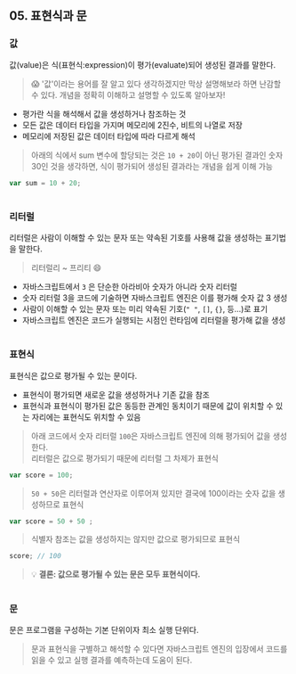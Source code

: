 ## 05. 표현식과 문

### 값

값(value)은 식(표현식:expression)이 평가(evaluate)되어 생성된 결과를 말한다.
> 😱 '값'이라는 용어를 잘 알고 있다 생각하겠지만 막상 설명해보라 하면 난감할 수 있다. 개념을 정확히 이해하고 설명할 수 있도록 알아보자!
- 평가란 식을 해석해서 값을 생성하거나 참조하는 것
- 모든 값은 데이터 타입을 가지며 메모리에 2진수, 비트의 나열로 저장
- 메모리에 저장된 값은 데이터 타입에 따라 다르게 해석

> 아래의 식에서 sum 변수에 할당되는 것은 `10 + 20`이 아닌 평가된 결과인 숫자 30인 것을 생각하면, 식이 평가되어 생성된 결과라는 개념을 쉽게 이해 가능
```js
var sum = 10 + 20;
```
#
### 리터럴
리터럴은 사람이 이해할 수 있는 문자 또는 약속된 기호를 사용해 값을 생성하는 표기법을 말한다.
> 리터럴리 ~ 프리티 😄
- 자바스크립트에서 `3` 은 단순한 아라비아 숫자가 아니라 숫자 리터럴
- 숫자 리터럴 3을 코드에 기술하면 자바스크립트 엔진은 이를 평가해 숫자 값 3 생성
- 사람이 이해할 수 있는 문자 또는 미리 약속된 기호(`" "`, `[]`, `{}`, 등...)로 표기
- 자바스크립트 엔진은 코드가 실행되는 시점인 런타임에 리터럴을 평가해 값을 생성

#
### 표현식
표현식은 값으로 평가될 수 있는 문이다.
- 표현식이 평가되면 새로운 값을 생성하거나 기존 값을 참조
- 표현식과 표현식이 평가된 값은 동등한 관계인 동치이기 때문에 값이 위치할 수 있는 자리에는 표현식도 위치할 수 있음

> 아래 코드에서 숫자 리터럴 `100`은 자바스크립트 엔진에 의해 평가되어 값을 생성한다.  
> 리터럴은 값으로 평가되기 때문에 리터럴 그 차제가 표현식
```js
var score = 100;
```

> `50 + 50`은 리터럴과 연산자로 이루어져 있지만 결국에 100이라는 숫자 값을 생성하므로 표현식
```js
var score = 50 + 50 ;
```

> 식별자 참조는 값을 생성하지는 않지만 값으로 평가되므로 표현식
```js
score; // 100
```

> 💡 __결론: 값으로 평가될 수 있는 문은 모두 표현식이다.__

#
### 문
문은 프로그램을 구성하는 기본 단위이자 최소 실행 단위다.
> 문과 표현식을 구별하고 해석할 수 있다면 자바스크립트 엔진의 입장에서 코드를 읽을 수 있고 실행 결과를 예측하는데 도움이 된다.

